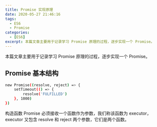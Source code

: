 ```yaml
---
title: Promise 实现原理
date: 2020-05-27 21:46:16
tags:
  - ES6
  - Promise
categories:
  - [ES6]
excerpt: 本篇文章主要用于记录学习 Promise 原理的过程，逐步实现一个 Promise。
---
```


本篇文章主要用于记录学习 Promise 原理的过程，逐步实现一个 Promise。

<!-- more -->

## Promise 基本结构

```bash
new Promise((resolve, reject) => {
    setTimeout(() => {
        resolve('FULFILLED')
    }, 1000)
})
```

构造函数 Promise 必须接收一个函数作为参数，我们称该函数为 executor，executor 又包含 resolve 和 reject 两个参数，它们是两个函数。
